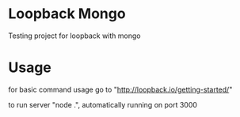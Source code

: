 # Loopback Mongo
Testing project for loopback with mongo

# Usage
for basic command usage go to "http://loopback.io/getting-started/"

to run server "node .", automatically running on port 3000
